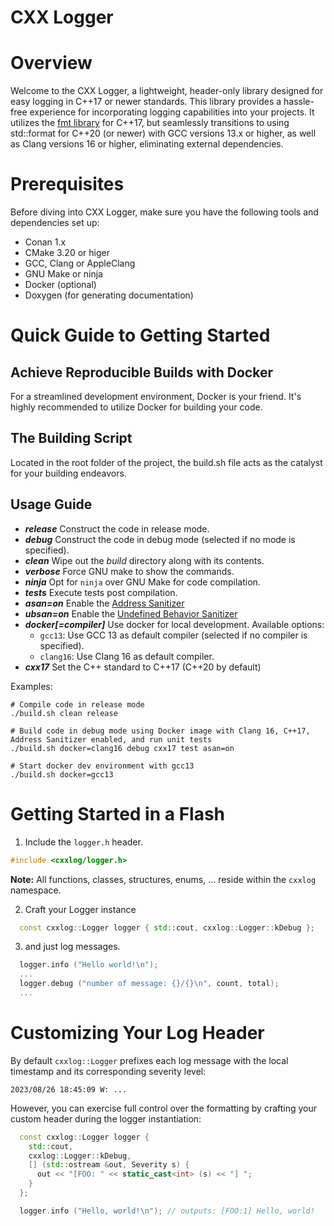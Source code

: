 CXX Logger
==========

# Overview

Welcome to the CXX Logger, a lightweight, header-only library designed for easy logging in C++17 or newer standards.
This library provides a hassle-free experience for incorporating logging capabilities into your projects. It utilizes the [fmt library](https://github.com/fmtlib/fmt) for C++17, but seamlessly transitions to using std::format for C++20 (or newer) with GCC versions 13.x or higher, as well as Clang versions 16 or higher, eliminating external dependencies.

# Prerequisites

Before diving into CXX Logger, make sure you have the following tools and dependencies set up:

- Conan 1.x
- CMake 3.20 or higer
- GCC, Clang or AppleClang
- GNU Make or ninja
- Docker (optional)
- Doxygen (for generating documentation)

# Quick Guide to Getting Started

## Achieve Reproducible Builds with Docker

For a streamlined development environment, Docker is your friend. It's highly recommended to utilize Docker for building your code.

## The Building Script

Located in the root folder of the project, the build.sh file acts as the catalyst for your building endeavors.

**Usage Guide**
---------------
* **_release_**
Construct the code in release mode.
* **_debug_**
Construct the code in debug mode (selected if no mode is specified).
* **_clean_**
Wipe out the _build_ directory along with its contents.
* **_verbose_**
Force GNU make to show the commands.
* **_ninja_**
Opt for `ninja` over GNU Make for code compilation.
* **_tests_**
Execute tests post compilation.
* **_asan=on_**
Enable the [Address Sanitizer](#section5_1)
* **_ubsan=on_**
Enable the [Undefined Behavior Sanitizer](#section5_2)
* **_docker[=compiler]_**
Use docker for local development.
  Available options:
    - `gcc13`: Use GCC 13 as default compiler (selected if no compiler is specified).
    - `clang16`: Use Clang 16 as default compiler.
* **_cxx17_**
Set the C++ standard to C++17 (C++20 by default)

Examples:

```
# Compile code in release mode
./build.sh clean release

# Build code in debug mode using Docker image with Clang 16, C++17, Address Sanitizer enabled, and run unit tests
./build.sh docker=clang16 debug cxx17 test asan=on

# Start docker dev environment with gcc13
./build.sh docker=gcc13
```

# Getting Started in a Flash

1. Include the `logger.h` header.

```CPP
#include <cxxlog/logger.h>
```

**Note:** All functions, classes, structures, enums, ...  reside within the `cxxlog` namespace.

2. Craft your Logger instance

```CPP
  const cxxlog::Logger logger { std::cout, cxxlog::Logger::kDebug };
```

3. and just log messages.

```CPP
  logger.info ("Hello world!\n");
  ...
  logger.debug ("number of message: {}/{}\n", count, total);
  ...
```

# Customizing Your Log Header

By default `cxxlog::Logger` prefixes each log message with the local timestamp and its corresponding severity level:

```
2023/08/26 18:45:09 W: ...
```

However, you can exercise full control over the formatting by crafting your custom header during the logger instantiation:

```CPP
  const cxxlog::Logger logger {
    std::cout,
    cxxlog::Logger::kDebug,
    [] (std::ostream &out, Severity s) {
      out << "[FOO: " << static_cast<int> (s) << "] ";
    }
  };

  logger.info ("Hello, world!\n"); // outputs: [FOO:1] Hello, world!
```
